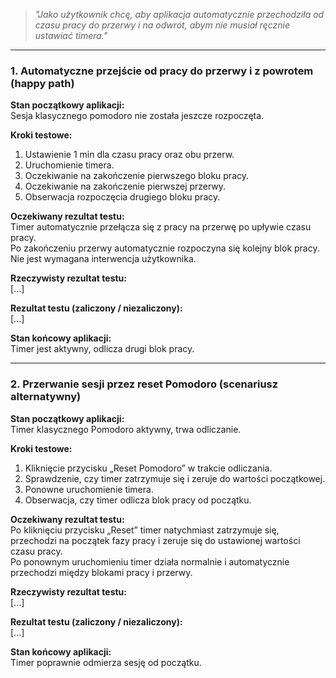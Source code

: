 > _"Jako użytkownik chcę, aby aplikacja automatycznie przechodziła od czasu pracy do przerwy i na odwrót, abym nie musiał ręcznie ustawiać timera."_

---

### **1. Automatyczne przejście od pracy do przerwy i z powrotem (happy path)**

**Stan początkowy aplikacji:**  
Sesja klasycznego pomodoro nie została jeszcze rozpoczęta.

**Kroki testowe:**
1. Ustawienie 1 min dla czasu pracy oraz obu przerw.
2. Uruchomienie timera.
3. Oczekiwanie na zakończenie pierwszego bloku pracy.
4. Oczekiwanie na zakończenie pierwszej przerwy.
5. Obserwacja rozpoczęcia drugiego bloku pracy.

**Oczekiwany rezultat testu:**  
Timer automatycznie przełącza się z pracy na przerwę po upływie czasu pracy.  
Po zakończeniu przerwy automatycznie rozpoczyna się kolejny blok pracy.  
Nie jest wymagana interwencja użytkownika.

**Rzeczywisty rezultat testu:**  
[...]

**Rezultat testu (zaliczony / niezaliczony):**  
[...]

**Stan końcowy aplikacji:**  
Timer jest aktywny, odlicza drugi blok pracy.

---

### **2. Przerwanie sesji przez reset Pomodoro (scenariusz alternatywny)**

**Stan początkowy aplikacji:**  
Timer klasycznego Pomodoro aktywny, trwa odliczanie.

**Kroki testowe:**
1. Kliknięcie przycisku „Reset Pomodoro” w trakcie odliczania.
2. Sprawdzenie, czy timer zatrzymuje się i zeruje do wartości początkowej.
3. Ponowne uruchomienie timera.
4. Obserwacja, czy timer odlicza blok pracy od początku.

**Oczekiwany rezultat testu:**  
Po kliknięciu przycisku „Reset” timer natychmiast zatrzymuje się, przechodzi na początek fazy pracy i zeruje się do ustawionej wartości czasu pracy.  
Po ponownym uruchomieniu timer działa normalnie i automatycznie przechodzi między blokami pracy i przerwy.

**Rzeczywisty rezultat testu:**  
[...]

**Rezultat testu (zaliczony / niezaliczony):**  
[...]

**Stan końcowy aplikacji:**  
Timer poprawnie odmierza sesję od początku.
